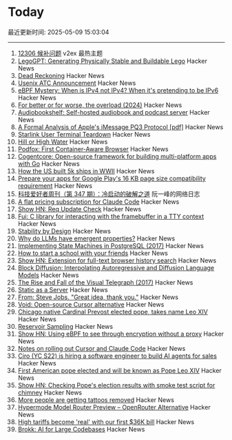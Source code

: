 # Today

最近更新时间: 2025-05-09 15:03:04

--- 
1. [12306 候补问题](https://www.v2ex.com/t/1130592) v2ex 最热主题
2. [LegoGPT: Generating Physically Stable and Buildable Lego](https://avalovelace1.github.io/LegoGPT/) Hacker News
3. [Dead Reckoning](https://www.damninteresting.com/dead-reckoning/) Hacker News
4. [Usenix ATC Announcement](https://www.usenix.org/blog/usenix-atc-announcement) Hacker News
5. [eBPF Mystery: When is IPv4 not IPv4? When it's pretending to be IPv6](https://blog.gripdev.xyz/2025/05/06/ebpf-mystery-when-is-ipv4-not-ipv4-when-its-ipv6/) Hacker News
6. [For better or for worse, the overload (2024)](https://consteval.ca/2024/07/25/overload/) Hacker News
7. [Audiobookshelf: Self-hosted audiobook and podcast server](https://www.audiobookshelf.org/) Hacker News
8. [A Formal Analysis of Apple's iMessage PQ3 Protocol [pdf]](https://www.usenix.org/system/files/conference/usenixsecurity25/sec25cycle1-prepub-595-linker.pdf) Hacker News
9. [Starlink User Terminal Teardown](https://www.darknavy.org/blog/a_first_glimpse_of_the_starlink_user_ternimal/) Hacker News
10. [Hill or High Water](https://royalsociety.org/blog/2025/05/hill-or-high-water/) Hacker News
11. [Podfox: First Container-Aware Browser](https://val.packett.cool/blog/podfox/) Hacker News
12. [Cogentcore: Open-source framework for building multi-platform apps with Go](https://github.com/cogentcore/core) Hacker News
13. [How the US built 5k ships in WWII](https://www.construction-physics.com/p/how-the-us-built-5000-ships-in-wwii) Hacker News
14. [Prepare your apps for Google Play's 16 KB page size compatibility requirement](https://android-developers.googleblog.com/2025/05/prepare-play-apps-for-devices-with-16kb-page-size.html) Hacker News
15. [科技爱好者周刊（第 347 期）：冷启动的破解之道](http://www.ruanyifeng.com/blog/2025/05/weekly-issue-347.html) 阮一峰的网络日志
16. [A flat pricing subscription for Claude Code](https://support.anthropic.com/en/articles/11145838-using-claude-code-with-your-max-plan) Hacker News
17. [Show HN: Req Update Check](https://github.com/ontherivt/req-update-check) Hacker News
18. [Fui: C library for interacting with the framebuffer in a TTY context](https://github.com/martinfama/fui) Hacker News
19. [Stability by Design](https://potetm.com/devtalk/stability-by-design.html) Hacker News
20. [Why do LLMs have emergent properties?](https://www.johndcook.com/blog/2025/05/08/why-do-llms-have-emergent-properties/) Hacker News
21. [Implementing State Machines in PostgreSQL (2017)](https://felixge.de/2017/07/27/implementing-state-machines-in-postgresql/) Hacker News
22. [How to start a school with your friends](https://prigoose.substack.com/p/how-to-start-a-university) Hacker News
23. [Show HN: Extension for full-text browser history search](https://rearview-ai.vercel.app/) Hacker News
24. [Block Diffusion: Interpolating Autoregressive and Diffusion Language Models](https://m-arriola.com/bd3lms/) Hacker News
25. [The Rise and Fall of the Visual Telegraph (2017)](https://parisianfields.com/2017/11/05/the-rise-and-fall-of-the-visual-telegraph/) Hacker News
26. [Static as a Server](https://overreacted.io/static-as-a-server/) Hacker News
27. [From: Steve Jobs. "Great idea, thank you."](https://blog.hayman.net/2025/05/06/from-steve-jobs-great-idea.html) Hacker News
28. [Void: Open-source Cursor alternative](https://github.com/voideditor/void) Hacker News
29. [Chicago native Cardinal Prevost elected pope, takes name Leo XIV](https://catholicreview.org/chicago-native-cardinal-prevost-elected-pope-takes-name-leo-xiv/) Hacker News
30. [Reservoir Sampling](https://samwho.dev/reservoir-sampling/) Hacker News
31. [Show HN: Using eBPF to see through encryption without a proxy](https://github.com/qpoint-io/qtap) Hacker News
32. [Notes on rolling out Cursor and Claude Code](https://ghiculescu.substack.com/p/nobody-codes-here-anymore) Hacker News
33. [Ciro (YC S22) is hiring a software engineer to build AI agents for sales](https://www.ycombinator.com/companies/ciro/jobs) Hacker News
34. [First American pope elected and will be known as Pope Leo XIV](https://www.cnn.com/world/live-news/new-pope-conclave-day-two-05-08-25) Hacker News
35. [Show HN: Checking Pope's election results with smoke test script for chimney](https://github.com/donobu-inc/donobu-papal-election-tests/blob/main/tests/papal_election_smoke.test.ts) Hacker News
36. [More people are getting tattoos removed](https://www.gq.com/story/why-is-everyone-getting-their-tattoos-removed) Hacker News
37. [Hypermode Model Router Preview – OpenRouter Alternative](https://hypermode.com/blog/introducing-model-router) Hacker News
38. [High tariffs become 'real' with our first $36K bill](https://blog.adafruit.com/2025/05/08/high-tariffs-become-real-with-our-first-36k-bill/) Hacker News
39. [Brokk: AI for Large Codebases](https://brokk.ai) Hacker News
